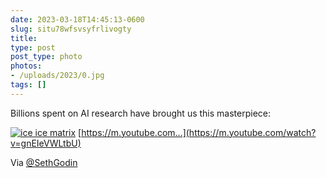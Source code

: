 ```yaml
---
date: 2023-03-18T14:45:13-0600
slug: situ78wfsvsyfrlivogty
title: 
type: post
post_type: photo
photos:
- /uploads/2023/0.jpg
tags: []
---
```

Billions spent on AI research have brought us this masterpiece:


[![ice ice matrix](/uploads/2023/0.jpg)](https://m.youtube.com/watch?v=gnEIeVWLtbU)
[https://m.youtube.com…](https://m.youtube.com/watch?v=gnEIeVWLtbU)


Via [@SethGodin](https://seths.blog/2023/03/the-gap-between-impossible-and-normal/)



